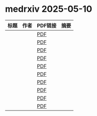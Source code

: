 # medrxiv 2025-05-10

| 标题 | 作者 | PDF链接 |  摘要 |
|------|------|--------|------|
|  |  | [PDF](https://doi.org/10.1101/2025.05.06.25327120) |  |
|  |  | [PDF](https://doi.org/10.1101/2025.03.18.25324017) |  |
|  |  | [PDF](https://doi.org/10.1101/2025.02.09.25321567) |  |
|  |  | [PDF](https://doi.org/10.1101/2024.09.27.24314503) |  |
|  |  | [PDF](https://doi.org/10.1101/2024.10.08.24315097) |  |
|  |  | [PDF](https://doi.org/10.1101/2025.05.02.25325864) |  |
|  |  | [PDF](https://doi.org/10.1101/2025.05.03.25326937) |  |
|  |  | [PDF](https://doi.org/10.1101/2025.05.07.25327065) |  |
|  |  | [PDF](https://doi.org/10.1101/2025.05.06.25326860) |  |
|  |  | [PDF](https://doi.org/10.1101/2025.05.08.25327245) |  |
